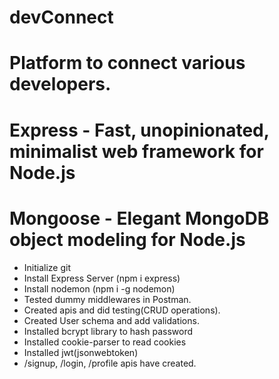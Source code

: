 # devConnect 
# Platform to connect various developers.
# Express - Fast, unopinionated, minimalist web framework for Node.js
# Mongoose - Elegant MongoDB object modeling for Node.js
- Initialize git
- Install Express Server (npm i express)
- Install nodemon (npm i -g nodemon)
- Tested dummy middlewares in Postman.
- Created apis and did testing(CRUD operations).
- Created User schema and add validations.
- Installed bcrypt library to hash password
- Installed cookie-parser to read cookies
- Installed jwt(jsonwebtoken)
- /signup, /login, /profile apis have created.

